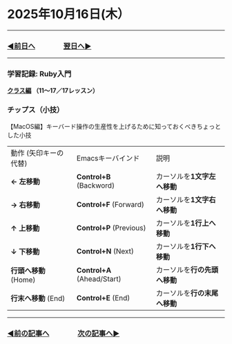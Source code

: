 # 2025年10月16日(木）

---

### [◀️前日へ](https://github.com/yuasys/chatty-journal/blob/main/2025/10/2025-10-15.md)&emsp;&emsp;&emsp;&emsp;[翌日へ▶️](https://github.com/yuasys/chatty-journal/blob/main/2025/10/2025-10-17.md)

---

### 学習記録: Ruby入門

<b>[クラス編](https://dotinstall.com/lessons/basic_ruby_classes) （11〜17／17レッスン）&emsp;
</b>

### チップス（小技）

【MacOS編】キーバード操作の生産性を上げるために知っておくべきちょっとした小技

<table>
  <tr><td>動作 (矢印キーの代替)</td><td>Emacsキーバインド</td><td>説明</td></tr>
  <tr><td><b>← 左移動</b></td><td><b>Control+B</b> (Backword)</td><td>カーソルを<b>1文字左へ移動</b></td></tr>
  <tr><td><b>→ 右移動</b></td><td><b>Control+F</b> (Forward)</td><td>カーソルを<b>1文字右へ移動</b></td></tr>
  <tr><td><b>↑ 上移動</b></td><td><b>Control+P</b> (Previous)</td><td>カーソルを<b>1行上へ移動</b></td></tr>
  <tr><td><b>↓ 下移動</b></td><td><b>Control+N</b> (Next)</td><td>カーソルを<b>1行下へ移動</b></td></tr>
  <tr><td><b>行頭へ移動</b> (Home)</td><td><b>Control+A</b> (Ahead/Start)</td><td>カーソルを<b>行の先頭へ移動</b></td></tr>
  <tr><td><b>行末へ移動</b> (End)</td><td><b>Control+E</b> (End)</td><td>カーソルを<b>行の末尾へ移動</b></td></tr>
</table>

---

### [◀️前の記事へ](https://github.com/yuasys/chatty-journal/blob/main/2025/10/2025-10-15.md)&emsp;&emsp;&emsp;&emsp;[次の記事へ▶️](https://github.com/yuasys/chatty-journal/blob/main/2025/10/2025-10-16.md)
